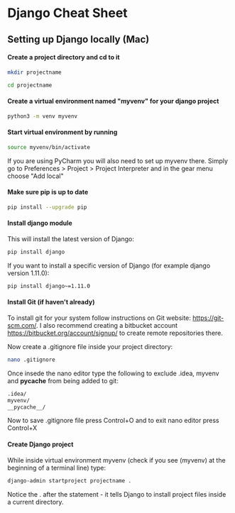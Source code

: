 # Django Cheat Sheet

## Setting up Django locally (Mac)

#### Create a project directory and cd to it
```bash
mkdir projectname
```
```bash
cd projectname
```

#### Create a virtual environment named "myvenv" for your django project
```bash
python3 -m venv myvenv
```

#### Start virtual environment by running
```bash
source myvenv/bin/activate
```
If you are using PyCharm you will also need to set up myvenv there. Simply go to Preferences > Project > Project Interpreter and in the gear menu choose "Add local"

#### Make sure pip is up to date
```bash
pip install --upgrade pip
```

#### Install django module
This will install the latest version of Django:
```bash
pip install django
```
If you want to install a specific version of Django (for example django version 1.11.0):
```bash
pip install django~=1.11.0
```

#### Install Git (if haven't already)
To install git for your system follow instructions on Git website: https://git-scm.com/. I also recommend creating a bitbucket account https://bitbucket.org/account/signup/ to create remote repositories there.

Now create a .gitignore file inside your project directory:
```bash
nano .gitignore
```
Once insede the nano editor type the following to exclude .idea, myvenv and __pycache__ from being added to git:
```bash
.idea/
myvenv/
__pycache__/
```
Now to save .gitignore file press Control+O and to exit nano editor press Control+X

#### Create Django project
While inside virtual environment myvenv (check if you see (myvenv) at the beginning of a terminal line) type:
```bash
django-admin startproject projectname .
```
Notice the . after the statement - it tells Django to install project files inside a current directory.



